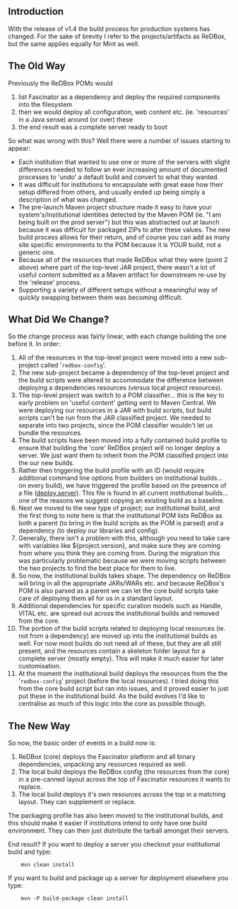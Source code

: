 ## []()Introduction

With the release of v1.4 the build process for production systems has changed. For the sake of brevity I refer to the projects/artifacts as ReDBox, but the same applies equally for Mint as well.
## []()The Old Way

Previously the ReDBox POMs would

1.  list Fascinator as a dependency and deploy the required components into the filesystem
1.  then we would deploy all configuration, web content etc. (ie. 'resources' in a Java sense) around (or over) these
1.  the end result was a complete server ready to boot

So what was wrong with this? Well there were a number of issues starting to appear:

*  Each institution that wanted to use one or more of the servers with slight differences needed to follow an ever increasing amount of documented processes to 'undo' a default build and convert to what they wanted.
*  It was difficult for institutions to encapsulate with great ease how their setup differed from others, and usually ended up being simply a description of what was changed.
*  The pre-launch Maven project structure made it easy to have your system's/institutional identities detected by the Maven POM (ie. "I am being built on the prod server") but this was abstracted out at launch because it was difficult for packaged ZIPs to alter these values. The new build process allows for their return, and of course you can add as many site specific environments to the POM because it is YOUR build, not a generic one.
* Because all of the resources that made ReDBox what they were (point 2 above) where part of the top-level JAR project, there wasn't a lot of useful content submitted as a Maven artifact for downstream re-use by the 'release' process.
* Supporting a variety of different setups without a meaningful way of quickly swapping between them was becoming difficult.



## []()What Did We Change?

So the change process was fairly linear, with each change building the one before it. In order:

1.  All of the resources in the top-level project were moved into a new sub-project called '`redbox-config`'.
1.  The new sub-project became a dependency of the top-level project and the build scripts were altered to accommodate the difference between deploying a dependencies resources (versus local project resources).
1.  The top-level project was switch to a POM classifier... this is the key to early problem on 'useful content' getting sent to Maven Central. We were deploying our resources in a JAR with build scripts, but build scripts can't be run from the JAR classified project. We needed to separate into two projects, since the POM classifier wouldn't let us bundle the resources.
1.  The build scripts have been moved into a fully contained build profile to ensure that building the 'core' ReDBox project will no longer deploy a server. We just want them to inherit from the POM classified project into the our new builds.
1.  Rather then triggering the build profile with an ID (would require additional command line options from builders on institutional builds... on every build), we have triggered the profile based on the presence of a file ([deploy.server](https://github.com/redbox-mint/redbox-build-dev-local/blob/master/deploy.server)). This file is found in all current institutional builds... one of the reasons we suggest copying an existing build as a baseline.
1.  Next we moved to the new type of project; our institutional build, and the first thing to note here is that the institutional POM lists ReDBox as both a parent (to bring in the build scripts as the POM is parsed) and a dependency (to deploy our libraries and config).
1.  Generally, there isn't a problem with this, although you need to take care with variables like ${project.version}, and make sure they are coming from where you think they are coming from. During the migration this was particularly problematic because we were moving scripts between the two projects to find the best place for them to live.
1.  So now, the institutional builds takes shape. The dependency on ReDBox will bring in all the appropriate JARs/WARs etc. and because ReDBox's POM is also parsed as a parent we can let the core build scripts take care of deploying them all for us in a standard layout.
1.  Additional dependencies for specific curation models such as Handle, VITAL etc. are spread out across the institutional builds and removed from the core.
1.  The portion of the build scripts related to deploying local resources (ie. not from a dependency) are moved up into the institutional builds as well. For now most builds do not need all of these, but they are all still present, and the resources contain a skeleton folder layout for a complete server (mostly empty). This will make it much easier for later customisation.
1.  At the moment the institutional build deploys the resources from the the '`redbox-config`' project (before the local resources). I tried doing this from the core build script but ran into issues, and it proved easier to just put these in the institutional build. As the build evolves I'd like to centralise as much of this logic into the core as possible though.

## []()The New Way

So now, the basic order of events in a build now is:

1.    ReDBox (core) deploys the Fascinator platform and all binary dependencies, unpacking any resources required as well.
1.    The local build deploys the ReDBox config (the resources from the core) in a pre-canned layout across the top of Fascinator resources it wants to replace.
1.    The local build deploys it's own resources across the top in a matching layout. They can supplement or replace.

The packaging profile has also been moved to the institutional builds, and this should make it easier if institutions intend to only have one build environment. They can then just distribute the tarball amongst their servers.


End result? If you want to deploy a server you checkout your institutional build and type:

        mvn clean install


If you want to build and package up a server for deployment elsewhere you type:

        mvn -P build-package clean install
